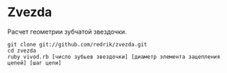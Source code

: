 Zvezda
================

Расчет геометрии зубчатой звездочки.

	git clone git://github.com/redrik/zvezda.git
	cd zvezda
	ruby vivod.rb [число зубьев звездочки] [диаметр элемента зацепления цепей] [шаг цепи]
